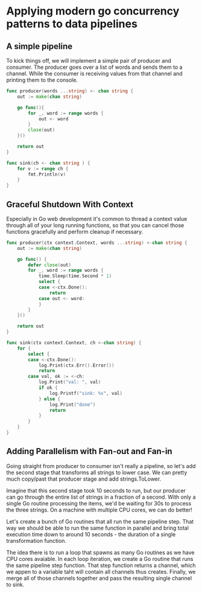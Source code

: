 # Applying modern go concurrency patterns to data pipelines

## A simple pipeline

To kick things off, we will implement a simple pair of producer and consumer. The producer goes over a list of words and sends them to a channel. While the consumer is receiving values from that channel and printing them to the console.

```go
func producer(words ...string) <- chan string {
    out := make(chan string)

    go func(){
        for _, word := range words {
            out <- word
        }
        close(out)
    }()

    return out
}

func sink(ch <- chan string ) {
    for v := range ch {
        fmt.Println(v)
    }
}
```
## Graceful Shutdown With Context

Especially in Go web development it's common to thread a context value through all of your long running functions, so that you can cancel those functions gracefully and perform cleanup if necessary.

```go
func producer(ctx context.Context, words ...string) <-chan string {
	out := make(chan string)

	go func() {
		defer close(out)
		for _, word := range words {
			time.Sleep(time.Second * 1)
			select {
			case <-ctx.Done():
				return
			case out <- word:
			}
		}
	}()

	return out
}

func sink(ctx context.Context, ch <-chan string) {
	for {
		select {
		case <-ctx.Done():
			log.Print(ctx.Err().Error())
			return
		case val, ok := <-ch:
			log.Print("val: ", val)
			if ok {
				log.Printf("sink: %s", val)
			} else {
				log.Print("done")
				return
			}
		}
	}
}
```

## Adding Parallelism with Fan-out and Fan-in

Going straight from producer to consumer isn't really a pipeline, so let's add the second stage that transforms all strings to lower case. We can pretty much copy/past that producer stage and add strings.ToLower.

Imagine that this second stage took 10 seconds to run, but our producer can go through the entire list of strings in a fraction of a second. With only a single Go routine processing the items, we'd be waiting for 30s to process the three strings. On a machine with multiple CPU cores, we can do better!

Let's create a bunch of Go routines that all run the same pipeline step. That way we should be able to run the same function in parallel and bring total execution time down to around 10 seconds - the duration of a single transformation function.

The idea there is to run a loop that spawns as many Go routines as we have CPU cores avaiable. In each loop iteration, we create a Go routine that runs the same pipeline step function. That step function returns a channel, which we appen to a variable taht will contain all channels thus creates. Finally, we merge all of those channels together and pass the resulting single channel to sink.